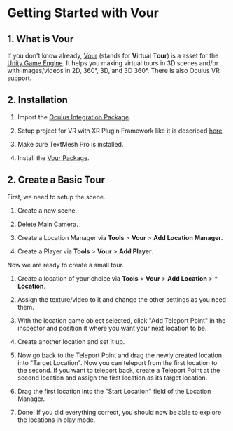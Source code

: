 Getting Started with Vour
=========================

## 1. What is Vour
 If you don't know already, [Vour](https://assetstore.unity.com/) (stands for **V**irtual T**our**) is a asset for the [Unity Game Engine](https://unity.com/). It helps you making virtual tours in 3D scenes and/or with images/videos in 2D, 360°, 3D, and 3D 360°. There is also Oculus VR support.

## 2. Installation
 1. Import the [Oculus Integration Package](https://assetstore.unity.com/packages/tools/integration/oculus-integration-82022).

 2. Setup project for VR with XR Plugin Framework like it is described [here](https://developer.oculus.com/documentation/unity/unity-conf-settings/).

 3. Make sure TextMesh Pro is installed.
 
 4. Install the [Vour Package](https://assetstore.unity.com/).

## 2. Create a Basic Tour
 First, we need to setup the scene.
 1. Create a new scene.

 2. Delete Main Camera.

 3. Create a Location Manager via **Tools** > **Vour** > **Add Location Manager**.

 4. Create a Player via **Tools** > **Vour** > **Add Player**.

 Now we are ready to create a small tour.

 1. Create a location of your choice via **Tools** > **Vour** > **Add Location** > * **Location**.

 2. Assign the texture/video to it and change the other settings as you need them.

 3. With the location game object selected, click "Add Teleport Point" in the inspector and position it where you want your next location to be.

 4. Create another location and set it up.

 5. Now go back to the Teleport Point and drag the newly created location into "Target Location". Now you can teleport from the first location to the second. If you want to teleport back, create a Teleport Point at the second location and assign the first location as its target location.

 6. Drag the first location into the "Start Location" field of the Location Manager.

 7. Done! If you did everything correct, you should now be able to explore the locations in play mode.